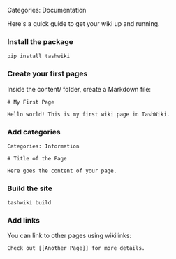Categories: Documentation

Here's a quick guide to get your wiki up and running.

### Install the package

```
pip install tashwiki
```

### Create your first pages

Inside the content/ folder, create a Markdown file:

```
# My First Page

Hello world! This is my first wiki page in TashWiki.
```

### Add categories

```
Categories: Information

# Title of the Page

Here goes the content of your page.
```

### Build the site

```
tashwiki build
```

### Add links

You can link to other pages using wikilinks:

```
Check out [[Another Page]] for more details.
```
